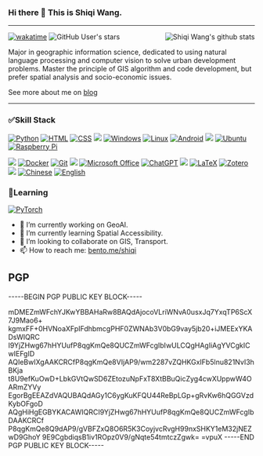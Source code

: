 ### Hi there 👋 This is Shiqi Wang.
---
<img align="right" src="https://github-readme-stats.vercel.app/api/top-langs/?username=wsqstar&layout=compact&theme=dark&hide=html" alt="Shiqi Wang's github stats"/>

[![wakatime](https://wakatime.com/badge/user/018f003a-0ee4-4ae8-9cbe-1bd8bb223f37.svg)](https://wakatime.com/@018f003a-0ee4-4ae8-9cbe-1bd8bb223f37)
![GitHub User's stars](https://img.shields.io/github/stars/wsqstar?style=flat&link=https%3A%2F%2Fgithub.com%2Fwsqstar)

Major in geographic information science, dedicated to using natural language processing and computer vision to solve urban development problems. Master the principle of GIS algorithm and code development, but prefer spatial analysis and socio-economic issues. 

See more about me on [blog](https://shiqi.xlog.app/)

---

### ✅Skill Stack 

[![Python](https://img.shields.io/badge/-Python-3776AB?style=flat-square&logo=python&logoColor=ffffff)](https://www.python.org/)
[![HTML](https://img.shields.io/badge/-HTML5-e34f26?style=flat-square&logo=HTML5&logoColor=fff)](https://html.spec.whatwg.org)
[![CSS](https://img.shields.io/badge/-CSS3-1572B6?style=flat-square&logo=css3&logoColor=white)](https://www.w3.org/Style/CSS/)
![](https://img.shields.io/badge/-&-39C5BB?style=flat-square)
[![Windows](https://img.shields.io/badge/-Windows-0078D6?style=flat-square&logo=windows&logoColor=white)](https://www.microsoft.com/windows)
[![Linux](https://img.shields.io/badge/-Linux-333333?style=flat-square&logo=linux&logoColor=white)](https://www.linuxfoundation.org/)
[![Android](https://img.shields.io/badge/-Android-3DDC84?style=flat-square&logo=android&logoColor=white)](https://www.android.com/)
![](https://img.shields.io/badge/-&-39C5BB?style=flat-square)
[![Ubuntu](https://img.shields.io/badge/-Ubuntu-E95420?style=flat-square&logo=ubuntu&logoColor=white)](https://ubuntu.com/)
[![Raspberry Pi](https://img.shields.io/badge/-Raspberry%20Pi-A22846?style=flat-square&logo=raspberrypi&logoColor=white)](https://www.raspberrypi.org/)

![](https://img.shields.io/badge/-&-39C5BB?style=flat-square)
[![Docker](https://img.shields.io/badge/-Docker-2496ED?style=flat-square&logo=docker&logoColor=ffffff)](#)
[![Git](https://img.shields.io/badge/-Git-f05032?style=flat-square&logo=git&logoColor=white)](https://git-scm.com/)
![](https://img.shields.io/badge/-&-39C5BB?style=flat-square)
[![Microsoft Office](https://img.shields.io/badge/-Microsoft%20Office-D83B01?style=flat-square&logo=microsoftoffice&logoColor=white)](https://www.office.com/)
[![ChatGPT](https://img.shields.io/badge/-ChatGPT-008080?style=flat-square&logo=openai&logoColor=white)](https://openai.com/chatgpt/)
![](https://img.shields.io/badge/-&-39C5BB?style=flat-square)
[![LaTeX](https://img.shields.io/badge/-LaTeX-008080?style=flat-square&logo=latex&logoColor=white)](https://www.latex-project.org/)
[![Zotero](https://img.shields.io/badge/-Zotero-CC2936?style=flat-square&logo=zotero&logoColor=white)](https://www.zotero.org/)
![](https://img.shields.io/badge/-&-39C5BB?style=flat-square)
[![Chinese](https://img.shields.io/badge/-Chinese-DE2910?style=flat-square&logo=china&logoColor=white)](#)
[![English](https://img.shields.io/badge/-English-1C4079?style=flat-square&logo=unitedkingdom&logoColor=white)](#)
### 📖Learning
[![PyTorch](https://img.shields.io/badge/-PyTorch-e74a2b?style=flat-square&logo=PyTorch&logoColor=fff)](https://pytorch.org/)




<!--
**wsqstar/wsqstar** is a ✨ _special_ ✨ repository because its `README.md` (this file) appears on your GitHub profile.
-->


- 🔭 I’m currently working on GeoAI.
- 🌱 I’m currently learning Spatial Accessibility.
- 👯 I’m looking to collaborate on GIS, Transport.
- 📫 How to reach me: [bento.me/shiqi](bento.me/shiqi)

## PGP
-----BEGIN PGP PUBLIC KEY BLOCK-----

mDMEZmWFchYJKwYBBAHaRw8BAQdAjocoVLriWNvA0usxJq7YxqTP6ScX7J9Mao6+
kgmxFF+0HVNoaXFpIFdhbmcgPHF0ZWNAb3V0bG9vay5jb20+iJMEExYKADsWIQRC
I9YjZHwg67hHYUufP8qgKmQe8QUCZmWFcgIbIwULCQgHAgIiAgYVCgkICwIEFgID
AQIeBwIXgAAKCRCfP8qgKmQe8VIjAP9/wm2287vZQHKGxIFb5lnu821NvI3hBKja
t8U9efKuOwD+LbkGVtQwSD6ZEtozuNpFxT8XtBBuQicZyg4cwXUppwW4OARmZYVy
EgorBgEEAZdVAQUBAQdAGy1C6ygKuKFQU44ReBpLGp+gRvKw6hQGGVzdKybOFgoD
AQgHiHgEGBYKACAWIQRCI9YjZHwg67hHYUufP8qgKmQe8QUCZmWFcgIbDAAKCRCf
P8qgKmQe8Q9dAP9/gVBFZxQ8O6R5K3CoyjvcRvgH99nxSHKY1eM32jNEZwD9GhoY
9E9CgbdiqsB1iv1ROpz0V9/gNqte54tmtczZgwk=
=vpuX
-----END PGP PUBLIC KEY BLOCK-----


